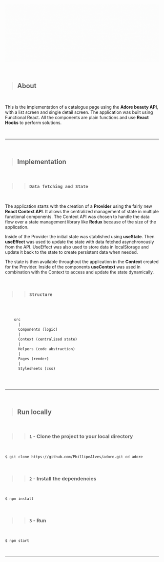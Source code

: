 ![Banner](/public/adore-banner.gif)

</br>

> ## About

</br>

This is the implementation of a catalogue page using the **Adore beauty API**, with a list screen and single detail screen. The application was built using Functional React. All the components are plain functions and use **React Hooks** to perform solutions.

</br>

---

</br>

> ## Implementation

</br>

> > ### `Data fetching and State`

</br>

The application starts with the creation of a **Provider** using the fairly new **React Context API**. It allows the centralized management of state in multiple functional components. The Context API was chosen to handle the data flow over a state management library like **Redux** because of the size of the application.

Inside of the Provider the initial state was stablished using **useState**. Then **useEffect** was used to update the state with data fetched asynchronously from the API. UseEffect was also used to store data in localStorage and update it back to the state to create persistent data when needed.

The state is then available throughout the application in the **Context** created for the Provider. Inside of the components **useContext** was used in combination with the Context to access and update the state dynamically.

</br>

> > ### `Structure`

</br>

```

    src
      |
      Components (logic)
      |
      Context (centralized state)
      |
      Helpers (code abstraction)
      |
      Pages (render)
      |
      Stylesheets (css)


```

</br>

---

</br>

> ## Run locally

</br>

> > ### `1` - Clone the project to your local directory

</br>

```
$ git clone https://github.com/PhillipeAlves/adore.git cd adore
```

</br>

> > ### `2` - Install the dependencies

</br>

```
$ npm install
```

</br>

> > ### `3` - Run

</br>

```
$ npm start
```

</br>

---
